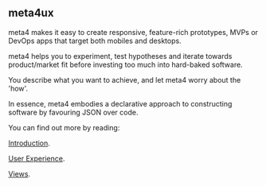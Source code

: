 meta4ux
-------

meta4 makes it easy to create responsive, feature-rich prototypes, MVPs or DevOps apps that target both mobiles and desktops.

meta4 helps you to experiment, test hypotheses and iterate towards product/market fit before investing too much into hard-baked software.

You describe what you want to achieve, and let meta4 worry about the 'how'.

In essence, meta4 embodies a declarative approach to constructing software by favouring JSON over code. 

You can find out more by reading:

<a href="https://github.com/troven/meta4ux/wiki/Intro">Introduction</a>.

<a href="https://github.com/troven/meta4ux/wiki/UX---User-Experience">User Experience</a>.

<a href="https://github.com/troven/meta4ux/wiki/Views">Views</a>.



